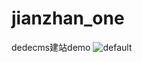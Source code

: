 # jianzhan_one
dedecms建站demo
![default](https://cloud.githubusercontent.com/assets/24539613/24028889/a6faa292-0b0d-11e7-8984-ef6ff6f44dde.png)
